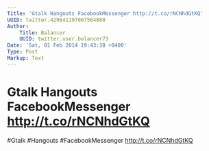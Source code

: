 ```yaml
---
Title: 'Gtalk Hangouts FacebookMessenger http://t.co/rNCNhdGtKQ'
UUID: twitter.429641197007564800
Author:
    Title: Balancer
    UUID: twitter.user.balancer73
Date: 'Sat, 01 Feb 2014 19:43:38 +0400'
Type: Post
Markup: Text
---
```


# Gtalk Hangouts FacebookMessenger http://t.co/rNCNhdGtKQ

#Gtalk #Hangouts #FacebookMessenger http://t.co/rNCNhdGtKQ